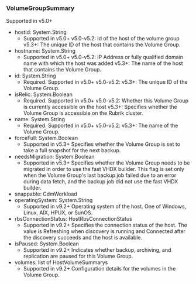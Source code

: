 ### VolumeGroupSummary
Supported in v5.0+

- hostId: System.String
  - Supported in v5.0+
v5.0-v5.2: Id of the host of the volume group
v5.3+: The unique ID of the host that contains the Volume Group.
- hostname: System.String
  - Supported in v5.0+
v5.0-v5.2: IP Address or fully qualified domain name with which the host was added
v5.3+: The name of the host that contains the Volume Group.
- id: System.String
  - Required. Supported in v5.0+
v5.0-v5.2:
v5.3+: The unique ID of the Volume Group.
- isRelic: System.Boolean
  - Required. Supported in v5.0+
v5.0-v5.2: Whether this Volume Group is currently accessible on the host
v5.3+: Specifies whether the Volume Group is accessible on the Rubrik cluster.
- name: System.String
  - Required. Supported in v5.0+
v5.0-v5.2:
v5.3+: The name of the Volume Group.
- forceFull: System.Boolean
  - Supported in v5.3+
Specifies whether the Volume Group is set to take a full snapshot for the next backup.
- needsMigration: System.Boolean
  - Supported in v5.3+
Specifies whether the Volume Group needs to be migrated in order to use the fast VHDX builder. This flag is set only when the Volume Group's last backup job failed due to an error during data fetch, and the backup job did not use the fast VHDX builder.
- snappable: CdmWorkload
- operatingSystem: System.String
  - Supported in v9.2+
Operating system of the host. One of Windows, Linux, AIX, HPUX, or SunOS.
- rbsConnectionStatus: HostRbsConnectionStatus
  - Supported in v9.2+
Specifies the connection status of the host. The value is Refreshing when discovery is running and Connected after the discovery succeeds and the host is available.
- isPaused: System.Boolean
  - Supported in v9.2+
Indicates whether backup, archiving, and replication are paused for this Volume Group.
- volumes: list of HostVolumeSummarys
  - Supported in v9.2+
Configuration details for the volumes in the Volume Group.
